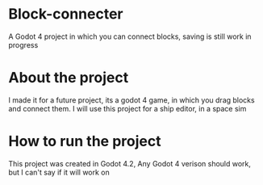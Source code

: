 # Block-connecter
A Godot 4 project in which you can connect blocks, saving is still work in progress

# About the project 
I made it for a future project, its a godot 4 game,
in which you drag blocks and connect them.
I will use this project for a ship editor, in a space sim

# How to run the project
This project was created in Godot 4.2, Any Godot 4 verison should work, but I can't say if it will work on 
